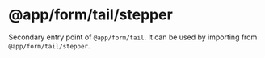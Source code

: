 # @app/form/tail/stepper

Secondary entry point of `@app/form/tail`. It can be used by importing from `@app/form/tail/stepper`.
